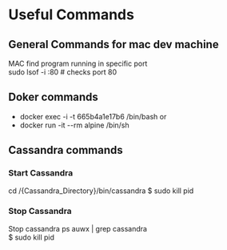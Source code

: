 # Useful Commands

## General Commands for mac dev machine
MAC find program running in specific port  
sudo lsof -i :80 # checks port 80



## Doker commands 
  * docker exec -i -t 665b4a1e17b6 /bin/bash or  
  * docker run -it --rm alpine /bin/sh

## Cassandra commands  
### Start Cassandra
cd /{Cassandra_Directory}/bin/cassandra
$ sudo kill pid

### Stop Cassandra
Stop cassandra ps auwx | grep cassandra  
$ sudo kill pid

